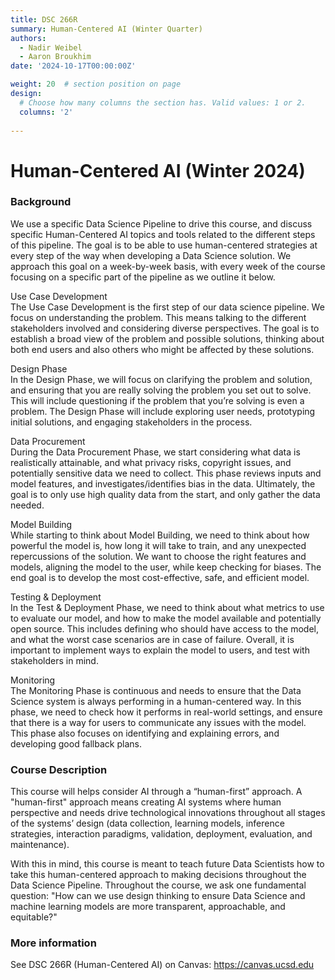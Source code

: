```yaml
---
title: DSC 266R
summary: Human-Centered AI (Winter Quarter)
authors: 
  - Nadir Weibel
  - Aaron Broukhim
date: '2024-10-17T00:00:00Z'

weight: 20  # section position on page
design:
  # Choose how many columns the section has. Valid values: 1 or 2.
  columns: '2'
  
---
```

# Human-Centered AI (Winter 2024)

### Background
We use a specific Data Science Pipeline to drive this course, and discuss specific Human-Centered AI topics and tools related to the different steps of this pipeline. The goal is to be able to use human-centered strategies at every step of the way when developing a Data Science solution. We approach this goal on a week-by-week basis, with every week of the course focusing on a specific part of the pipeline as we outline it below. 

Use Case Development<br>
The Use Case Development is the first step of our data science pipeline. We focus on understanding the problem. This means talking to the different stakeholders involved and considering diverse perspectives. The goal is to establish a broad view of the problem and possible solutions, thinking about both end users and also others who might be affected by these solutions.

Design Phase	<br>
In the Design Phase, we will focus on clarifying the problem and solution, and ensuring that you are really solving the problem you set out to solve. This will include questioning if the problem that you’re solving is even a problem. The Design Phase will include exploring user needs, prototyping initial solutions, and engaging stakeholders in the process.

Data Procurement 	<br>
During the Data Procurement Phase, we start considering what data is realistically attainable, and what privacy risks, copyright issues, and potentially sensitive data we need to collect. This phase reviews inputs and model features, and investigates/identifies bias in the data. Ultimately, the goal is to only use high quality data from the start, and only gather the data needed.

Model Building	<br>
While starting to think about Model Building, we need to think about how powerful the model is, how long it will take to train, and any unexpected repercussions of the solution. We want to choose the right features and models, aligning the model to the user, while keep checking for biases. The end goal is to develop the most cost-effective, safe, and efficient model.

Testing & Deployment	<br>
In the Test & Deployment Phase, we need to think about what metrics to use to evaluate our model, and how to make the model available and potentially open source. This includes defining who should have access to the model, and what the worst case scenarios are in case of failure. Overall, it is important to implement ways to explain the model to users, and test with stakeholders in mind.

Monitoring 	<br>
The Monitoring Phase is continuous and needs to ensure that the Data Science system is always performing in a human-centered way. In this phase, we need to check how it performs in real-world settings, and ensure that there is a way for users to communicate any issues with the model. This phase also focuses on identifying and explaining errors, and developing good fallback plans.


### Course Description
This course will helps consider AI through a “human-first” approach. A "human-first" approach means creating AI systems where human perspective and needs drive technological innovations throughout all stages of the systems’ design (data collection, learning models, inference strategies, interaction paradigms, validation, deployment, evaluation, and maintenance).

With this in mind, this course is meant to teach future Data Scientists how to take this human-centered approach to making decisions throughout the Data Science Pipeline. Throughout the course, we ask one fundamental question: "How can we use design thinking to ensure Data Science and machine learning models are more transparent, approachable, and equitable?"


### More information
See DSC 266R (Human-Centered AI) on Canvas: https://canvas.ucsd.edu
